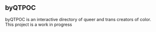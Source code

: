## byQTPOC

byQTPOC is an interactive directory of queer and trans creators of color.
This project is a work in progress
